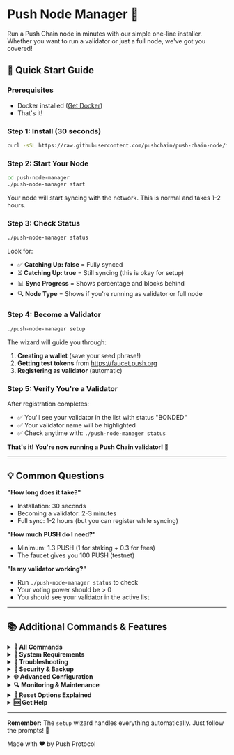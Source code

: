 # Push Node Manager 🚀

Run a Push Chain node in minutes with our simple one-line installer. Whether you want to run a validator or just a full node, we've got you covered!


## 🎯 Quick Start Guide

### Prerequisites
- Docker installed ([Get Docker](https://docs.docker.com/get-docker/))
- That's it!

### Step 1: Install (30 seconds)
```bash
curl -sSL https://raw.githubusercontent.com/pushchain/push-chain-node/feature/validator-node-setup/push-node-manager/install.sh | bash
```

### Step 2: Start Your Node
```bash
cd push-node-manager
./push-node-manager start
```
Your node will start syncing with the network. This is normal and takes 1-2 hours.

### Step 3: Check Status
```bash
./push-node-manager status
```
Look for:
- ✅ **Catching Up: false** = Fully synced
- ⏳ **Catching Up: true** = Still syncing (this is okay for setup)
- 📊 **Sync Progress** = Shows percentage and blocks behind
- 🔍 **Node Type** = Shows if you're running as validator or full node

### Step 4: Become a Validator
```bash
./push-node-manager setup
```

The wizard will guide you through:
1. **Creating a wallet** (save your seed phrase!)
2. **Getting test tokens** from https://faucet.push.org
3. **Registering as validator** (automatic)

### Step 5: Verify You're a Validator
After registration completes:
- ✅ You'll see your validator in the list with status "BONDED"
- ✅ Your validator name will be highlighted
- ✅ Check anytime with: `./push-node-manager status`

**That's it! You're now running a Push Chain validator! 🎉**

---

## 💡 Common Questions

**"How long does it take?"**
- Installation: 30 seconds
- Becoming a validator: 2-3 minutes
- Full sync: 1-2 hours (but you can register while syncing)

**"How much PUSH do I need?"**
- Minimum: 1.3 PUSH (1 for staking + 0.3 for fees)
- The faucet gives you 100 PUSH (testnet)

**"Is my validator working?"**
- Run `./push-node-manager status` to check
- Your voting power should be > 0
- You should see your validator in the active list

---

## 📚 Additional Commands & Features

<details>
<summary><b>🔧 All Commands</b></summary>

```bash
./push-node-manager help
```

| Command | Description |
|---------|-------------|
| `start` | Start your validator node |
| `stop` | Stop your validator node |
| `restart` | Restart your validator node |
| `status` | Show sync status, validator info, and sync progress with ETA |
| `setup` | Interactive wallet setup & validator registration wizard |
| `balance` | Check wallet balance and show faucet info |
| `validators` | List all active validators with FULL names and addresses |
| `logs` | View live logs (with optional filtering) |
| `monitor` | Real-time monitoring dashboard |
| `sync` | Monitor sync progress in real-time with live updates |
| `backup` | Backup validator keys to ./backup/ directory |
| `test` | Run comprehensive health checks |
| `shell` | Open shell in validator container for debugging |
| `reset-data` | Reset blockchain data (keeps wallets) - interactive options |
| `reset-all` | **DANGER:** Complete reset - deletes EVERYTHING! |
| `keys` | Key management (list, add, show, delete) |
| `update` | Update validator software to latest version |
| `auto-register [wallet]` | Automatic registration (auto-detects or specify wallet name) |
| `help` | Show detailed help with examples |

</details>

<details>
<summary><b>💾 System Requirements</b></summary>

**Minimum:**
- 2 CPU cores
- 4 GB RAM
- 20 GB disk space
- Stable internet connection

**Recommended:**
- 4 CPU cores
- 8 GB RAM
- 100 GB SSD
- 100 Mbps connection

**Network Info:**
- Chain: `push_42101-1` (Testnet)
- Min stake: 1 PUSH
- Gas: ~0.2 PUSH per transaction

</details>

<details>
<summary><b>🚨 Troubleshooting</b></summary>

**Validator not starting?**
```bash
./push-node-manager logs          # Check for errors
./push-node-manager test          # Run diagnostics
docker ps                      # Ensure container is running
```

**Balance showing 0?**
- Node might be syncing - balance queries work better after sync
- Try: `./push-node-manager balance` (uses remote node)
- Or wait for `Catching Up: false` in status

**Already registered validator?**
- The setup wizard will detect this automatically
- Offers options to: use existing validator (import wallet) or create new one
- Handles validator key conflicts intelligently

**Sync issues or corrupted data?**
```bash
./push-node-manager reset-data    # Interactive reset options
# Option 1: Quick reset (node stays running)
# Option 2: Clean reset (stops node, removes volumes)
```

**Want to start completely fresh?**
```bash
./push-node-manager reset-all     # WARNING: Deletes everything including wallets!
```

</details>

<details>
<summary><b>🔐 Security & Backup</b></summary>

**Critical: Always backup your keys!**

```bash
# Backup node keys
./push-node-manager backup

# Keys are saved to ./backup/ directory with timestamp
# Includes: node keys, validator keys, and node ID
```

**Security tips:**
- Never share your seed phrase
- Backup keys before going to mainnet
- Use a firewall in production
- Monitor your validator uptime

**Import existing validator:**
```bash
./push-node-manager setup
# If validator exists, it will prompt you
# Choose option 3: Import wallet from seed phrase
```

**Wallet management during setup:**
- Lists all existing wallets with addresses
- Option to use existing, create new, or import
- Smart detection of validator conflicts

</details>

<details>
<summary><b>🌐 Advanced Configuration</b></summary>

**Default Ports:**
- P2P: 26656
- RPC: http://localhost:26657
- API: http://localhost:1317
- gRPC: localhost:9090
- Prometheus: http://localhost:26660

**Custom Configuration:**
Edit `docker-compose.yml` for:
- Custom ports
- Resource limits
- Network settings

**Production Setup:**
- Use `PUBLIC_VALIDATOR_SETUP.md` for public endpoints
- Setup monitoring with Prometheus/Grafana
- Configure firewall rules
- Enable automated backups

</details>

<details>
<summary><b>🔍 Monitoring & Maintenance</b></summary>

**Monitor your validator:**
```bash
./push-node-manager monitor       # Live dashboard
./push-node-manager logs -f       # Follow logs
```

**Key metrics to watch:**
- Block height (should increase)
- Voting power (should be > 0)
- Missed blocks (should be low)
- Peer connections (should be > 0)

**Maintenance tasks:**
- Regular backups: `./push-node-manager backup`
- Update software: `./push-node-manager update`
- Check disk space: `df -h`
- Monitor logs for errors

</details>

<details>
<summary><b>🔄 Reset Options Explained</b></summary>

**When to use each reset option:**

### `./push-node-manager reset-data`
Resets blockchain data while keeping your wallets and validator keys safe.

**Option 1: Quick Reset**
- Node stays running
- Uses `pchaind tendermint unsafe-reset-all`
- Fastest option
- Use when: Quick fix needed for sync issues

**Option 2: Clean Reset**
- Stops the node
- Removes Docker volumes and data directory
- More thorough cleanup
- Use when: AppHash errors, corrupted data, or option 1 didn't work

### `./push-node-manager reset-all`
⚠️ **DANGER**: Complete nuclear reset!
- Deletes ALL blockchain data
- Deletes ALL wallets and keys
- Removes Docker volumes and images
- You'll need to start from scratch (new wallet, new tokens, re-register)
- Use when: Testing from scratch or unrecoverable issues

**Quick decision guide:**
- Sync stuck? → Use `reset-data` (option 2)
- AppHash error? → Use `reset-data` (option 2)
- Testing fresh install? → Use `reset-all`
- Just need to clear data? → Use `reset-data` (option 1)

</details>

<details>
<summary><b>🆘 Get Help</b></summary>

- 📖 Docs: Coming soon
- 💬 Discord: Coming soon
- 🐛 Issues: Coming soon
- 📧 Email: Coming soon

**Before asking for help:**
1. Run `./push-node-manager test`
2. Check `./push-node-manager logs`
3. Verify Docker is running
4. Check you have enough disk space

</details>

---


**Remember:** The `setup` wizard handles everything automatically. Just follow the prompts! 🚀

Made with ❤️ by Push Protocol